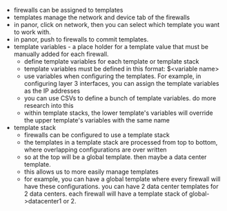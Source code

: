 - firewalls can be assigned to templates
- templates manage the network and device tab of the firewalls
- in panor, click on network, then you can select which template you want to work with. 
- in panor, push to firewalls to commit templates. 
- template variables - a place holder for a template value that must be manually added for each firewall.
	- define template variables for each template or template stack
	- template variables must be defined in this format: $\<variable name>
	- use variables when configuring the templates. For example, in configuring layer 3 interfaces, you can assign the template variables as the IP addresses
	- you can use CSVs to define a bunch of template variables. do more research into this
	- within template stacks, the lower template's variables will override the upper template's variables with the same name
- template stack
	- firewalls can be configured to use a template stack
	- the templates in a template stack are processed from top to bottom, where overlapping configurations are over written
	- so at the top will be a global template. then maybe a data center template.
	- this allows us to more easily manage templates
	- for example, you can have a global template where every firewall will have these configurations. you can have 2 data center templates for 2 data centers. each firewall will have a template stack of global->datacenter1 or 2.